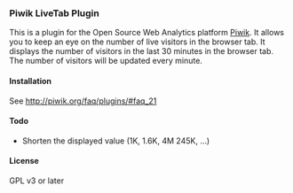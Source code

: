 ### Piwik LiveTab Plugin

This is a plugin for the Open Source Web Analytics platform [Piwik](http://piwik.org). It allows you to keep an eye on the number of live visitors in the browser tab. It displays the number of visitors in the last 30 minutes in the browser tab. The number of visitors will be updated every minute.

#### Installation

See http://piwik.org/faq/plugins/#faq_21

#### Todo

* Shorten the displayed value (1K, 1.6K, 4M 245K, ...)

#### License

GPL v3 or later
